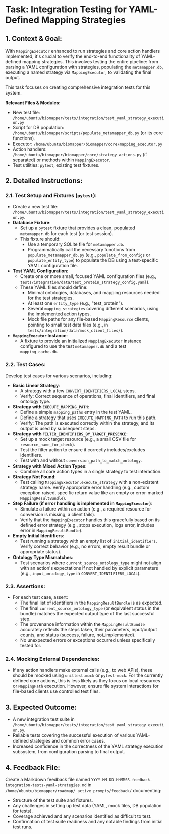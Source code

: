 # Task: Integration Testing for YAML-Defined Mapping Strategies

## 1. Context & Goal:
With `MappingExecutor` enhanced to run strategies and core action handlers implemented, it's crucial to verify the end-to-end functionality of YAML-defined mapping strategies. This involves testing the entire pipeline: from parsing a YAML configuration with strategies, populating the `metamapper.db`, executing a named strategy via `MappingExecutor`, to validating the final output.

This task focuses on creating comprehensive integration tests for this system.

**Relevant Files & Modules:**
*   New test file: `/home/ubuntu/biomapper/tests/integration/test_yaml_strategy_execution.py`
*   Script for DB population: `/home/ubuntu/biomapper/scripts/populate_metamapper_db.py` (or its core functions).
*   Executor: `/home/ubuntu/biomapper/biomapper/core/mapping_executor.py`
*   Action handlers: `/home/ubuntu/biomapper/biomapper/core/strategy_actions.py` (if separated) or methods within `MappingExecutor`.
*   Test utilities: `pytest`, existing test fixtures.

## 2. Detailed Instructions:

### 2.1. Test Setup and Fixtures (`pytest`):
*   Create a new test file: `/home/ubuntu/biomapper/tests/integration/test_yaml_strategy_execution.py`.
*   **Database Fixture**:
    *   Set up a `pytest` fixture that provides a clean, populated `metamapper.db` for each test (or test session).
    *   This fixture should:
        *   Use a temporary SQLite file for `metamapper.db`.
        *   Programmatically call the necessary functions from `populate_metamapper_db.py` (e.g., `populate_from_configs` or `populate_entity_type`) to populate the DB using a test-specific YAML configuration file.
*   **Test YAML Configuration**:
    *   Create one or more small, focused YAML configuration files (e.g., `tests/integration/data/test_protein_strategy_config.yaml`).
    *   These YAML files should define:
        *   Minimal ontologies, databases, and mapping resources needed for the test strategies.
        *   At least one `entity_type` (e.g., "test_protein").
        *   Several `mapping_strategies` covering different scenarios, using the implemented action types.
        *   Mock file paths for any file-based `MappingResource` clients, pointing to small test data files (e.g., in `tests/integration/data/mock_client_files/`).
*   **`MappingExecutor` Instance**:
    *   A fixture to provide an initialized `MappingExecutor` instance configured to use the test `metamapper.db` and a test `mapping_cache.db`.

### 2.2. Test Cases:

Develop test cases for various scenarios, including:

*   **Basic Linear Strategy**:
    *   A strategy with a few `CONVERT_IDENTIFIERS_LOCAL` steps.
    *   Verify: Correct sequence of operations, final identifiers, and final ontology type.
*   **Strategy with `EXECUTE_MAPPING_PATH`**:
    *   Define a simple `mapping_paths` entry in the test YAML.
    *   Define a strategy that uses `EXECUTE_MAPPING_PATH` to run this path.
    *   Verify: The path is executed correctly within the strategy, and its output is used by subsequent steps.
*   **Strategy with `FILTER_IDENTIFIERS_BY_TARGET_PRESENCE`**:
    *   Set up a mock target resource (e.g., a small CSV file for `resource_name_for_check`).
    *   Test the filter action to ensure it correctly includes/excludes identifiers.
    *   Test with and without `conversion_path_to_match_ontology`.
*   **Strategy with Mixed Action Types**:
    *   Combine all core action types in a single strategy to test interaction.
*   **Strategy Not Found**:
    *   Test calling `MappingExecutor.execute_strategy` with a non-existent strategy name. Verify appropriate error handling (e.g., custom exception raised, specific return value like an empty or error-marked `MappingResultBundle`).
*   **Step Failure (if error handling is implemented in `MappingExecutor`)**:
    *   Simulate a failure within an action (e.g., a required resource for conversion is missing, a client fails).
    *   Verify that the `MappingExecutor` handles this gracefully based on its defined error strategy (e.g., stops execution, logs error, includes error in `MappingResultBundle`).
*   **Empty Initial Identifiers**:
    *   Test running a strategy with an empty list of `initial_identifiers`. Verify correct behavior (e.g., no errors, empty result bundle or appropriate status).
*   **Ontology Type Mismatches**:
    *   Test scenarios where `current_source_ontology_type` might not align with an action's expectations if not handled by explicit parameters (e.g., `input_ontology_type` in `CONVERT_IDENTIFIERS_LOCAL`).

### 2.3. Assertions:
*   For each test case, assert:
    *   The final list of identifiers in the `MappingResultBundle` is as expected.
    *   The final `current_source_ontology_type` (or equivalent status in the bundle) matches the expected output type of the last successful step.
    *   The provenance information within the `MappingResultBundle` accurately reflects the steps taken, their parameters, input/output counts, and status (success, failure, not_implemented).
    *   No unexpected errors or exceptions occurred unless specifically tested for.

### 2.4. Mocking External Dependencies:
*   If any action handlers make external calls (e.g., to web APIs), these should be mocked using `unittest.mock` or `pytest-mock`. For the currently defined core actions, this is less likely as they focus on local resources or `MappingPath` execution. However, ensure file system interactions for file-based clients use controlled test files.

## 3. Expected Outcome:
*   A new integration test suite in `/home/ubuntu/biomapper/tests/integration/test_yaml_strategy_execution.py`.
*   Reliable tests covering the successful execution of various YAML-defined strategies and common error cases.
*   Increased confidence in the correctness of the YAML strategy execution subsystem, from configuration parsing to final output.

## 4. Feedback File:
Create a Markdown feedback file named `YYYY-MM-DD-HHMMSS-feedback-integration-tests-yaml-strategies.md` in `/home/ubuntu/biomapper/roadmap/_active_prompts/feedback/` documenting:
*   Structure of the test suite and fixtures.
*   Any challenges in setting up test data (YAML, mock files, DB population for tests).
*   Coverage achieved and any scenarios identified as difficult to test.
*   Confirmation of test suite readiness and any notable findings from initial test runs.
